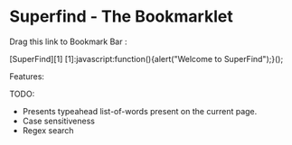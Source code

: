 # Superfind - The Bookmarklet

Drag this link to Bookmark Bar :

[SuperFind][1]
[1]:javascript:function(){alert("Welcome to SuperFind");}();

Features:

TODO:

* Presents typeahead list-of-words present on the current page.
* Case sensitiveness
* Regex search
